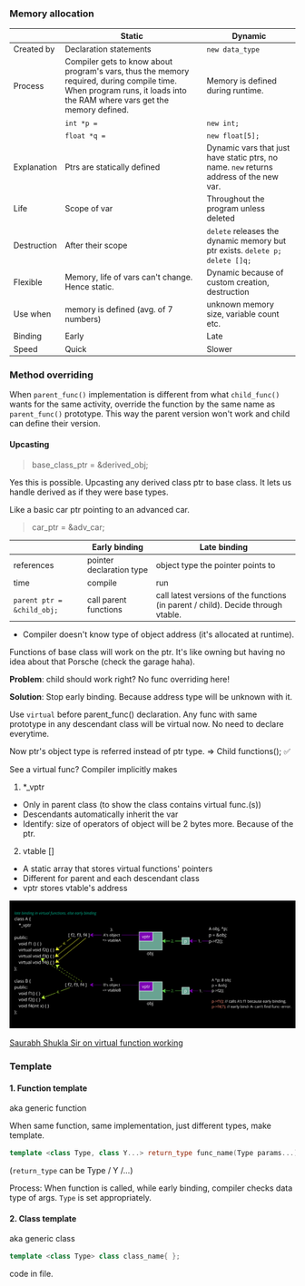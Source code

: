 ### Memory allocation

| | Static | Dynamic |
|-- | -- | -- |
Created by | Declaration statements | `new data_type`
Process | Compiler gets to know about program's vars, thus the memory required, during compile time. When program runs, it loads into the RAM where vars get the memory defined. | Memory is defined during runtime. |
| | `int *p =` | `new int;`
| | `float *q =` | `new float[5];`
| Explanation | Ptrs are statically defined | Dynamic vars that just have static ptrs, no name. `new` returns address of the new var.
Life | Scope of var | Throughout the program unless deleted 
Destruction | After their scope | `delete` releases the dynamic memory but ptr exists. `delete p; delete []q;`
Flexible | Memory, life of vars can't change. Hence static. | Dynamic because of custom creation, destruction
Use when | memory is defined (avg. of 7 numbers) | unknown memory size, variable count etc.
Binding | Early | Late
Speed | Quick | Slower


### Method overriding
When `parent_func()` implementation is different from what `child_func()` wants for the same activity, override the function by the same name as `parent_func()` prototype. This way the parent version won't work and child can define their version.

#### Upcasting
>base_class_ptr = &derived_obj;

Yes this is possible. Upcasting any derived class ptr to base class. It lets us handle derived as if they were base types.

Like a basic car ptr pointing to an advanced car.
>car_ptr = &adv_car;

| | Early binding | Late binding
| -- | -- | --
 references | pointer declaration type | object type the pointer points to
| time | compile | run
`parent ptr = &child_obj;` | call parent functions | call latest versions of the functions (in parent / child). Decide through vtable.

   - Compiler doesn't know type of object address (it's allocated at runtime).

Functions of base class will work on the ptr. It's like owning but having no idea about that Porsche (check the garage haha).

**Problem**: child should work right? No func overriding here!

**Solution**: Stop early binding. Because address type will be unknown with it.

Use `virtual` before parent_func() declaration.
Any func with same prototype in any descendant class will be virtual now. No need to declare everytime.

Now ptr's object type is referred instead of ptr type.
=> Child functions(); ✅ 

See a virtual func? Compiler implicitly makes 
  1. *_vptr
   - Only in parent class (to show the class contains virtual func.(s))
   - Descendants automatically inherit the var
   - Identify: size of operators of object will be 2 bytes more. Because of the ptr.
   
  2. vtable []
   - A static array that stores virtual functions' pointers
   - Different for parent and each descendant class
   - vptr stores vtable's address

![virtual function working](./Pictures/virtual_func_process.png)


[Saurabh Shukla Sir on virtual function working](https://www.youtube.com/watch?v=Z_FiER8aAqM&list=PLLYz8uHU480j37APNXBdPz7YzAi4XlQUF&index=45&ab_channel=C%2B%2BbySaurabhShuklaSir)


### Template

#### 1. Function template
aka generic function

When same function, same implementation, just different types, make template.

```cpp
template <class Type, class Y...> return_type func_name(Type params...) { }
```

(`return_type` can be Type / Y /...)

Process: When function is called, while early binding, compiler checks data type of args. `Type` is set appropriately.

#### 2. Class template
aka generic class
```cpp
template <class Type> class class_name{ };
```
code in file.